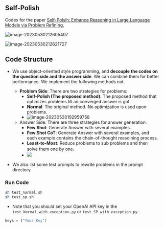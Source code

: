 ## Self-Polish

Codes for the paper  [Self-Polsih: Enhance Reasoning in Large Language Models via Problem Refining.](https://arxiv.org/abs/2305.14497)

![image-20230530212605407](https://spring-security.oss-cn-beijing.aliyuncs.com/img/image-20230530212605407.png)

![image-20230530212621727](https://spring-security.oss-cn-beijing.aliyuncs.com/img/image-20230530212621727.png)

## Code Structure

- We use object-oriented style programming, and **decouple the codes on the question side and the answer side**. We can combine them for better performance. We implement the following methods not.

    - **Problem Side**: There are two strategies for problems:
      - **Self-Polish (The proposed method)**: The proposed method that optimizes problems till an converged answer is got.
      - **Normal**: The original method. No optimization is used upon problems.
      - ![image-20230530192959758](https://spring-security.oss-cn-beijing.aliyuncs.com/img/image-20230530192959758.png)
    - Answer Side: There are three strategies for answer generation:
      - **Few Shot**: Generate Answer with several examples.
      - **Few Shot CoT**: Generate Answer with several examples, and each example contains the chain-of-thought reasoining process.
      - **Least-to-Most**: Reduce problems to sub problems and then solve them one by one。
      - ![](https://spring-security.oss-cn-beijing.aliyuncs.com/img/image-20230530192935854.png)
- We also list some test prompts to rewrite problems in the prompt directory.
### Run Code

```bash
sh test_normal.sh
sh test_sp.sh
```

- Note that you should set your OpenAI API key in the `test_Normal_with_exception.py` or `test_SP_with_exception.py`:
```python
keys = ["Your Key"]
```

